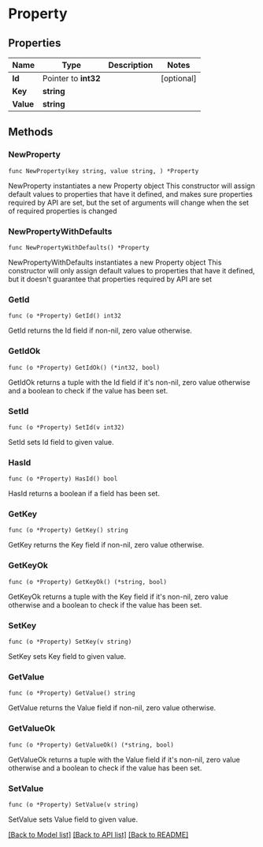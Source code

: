 # Property

## Properties

Name | Type | Description | Notes
------------ | ------------- | ------------- | -------------
**Id** | Pointer to **int32** |  | [optional] 
**Key** | **string** |  | 
**Value** | **string** |  | 

## Methods

### NewProperty

`func NewProperty(key string, value string, ) *Property`

NewProperty instantiates a new Property object
This constructor will assign default values to properties that have it defined,
and makes sure properties required by API are set, but the set of arguments
will change when the set of required properties is changed

### NewPropertyWithDefaults

`func NewPropertyWithDefaults() *Property`

NewPropertyWithDefaults instantiates a new Property object
This constructor will only assign default values to properties that have it defined,
but it doesn't guarantee that properties required by API are set

### GetId

`func (o *Property) GetId() int32`

GetId returns the Id field if non-nil, zero value otherwise.

### GetIdOk

`func (o *Property) GetIdOk() (*int32, bool)`

GetIdOk returns a tuple with the Id field if it's non-nil, zero value otherwise
and a boolean to check if the value has been set.

### SetId

`func (o *Property) SetId(v int32)`

SetId sets Id field to given value.

### HasId

`func (o *Property) HasId() bool`

HasId returns a boolean if a field has been set.

### GetKey

`func (o *Property) GetKey() string`

GetKey returns the Key field if non-nil, zero value otherwise.

### GetKeyOk

`func (o *Property) GetKeyOk() (*string, bool)`

GetKeyOk returns a tuple with the Key field if it's non-nil, zero value otherwise
and a boolean to check if the value has been set.

### SetKey

`func (o *Property) SetKey(v string)`

SetKey sets Key field to given value.


### GetValue

`func (o *Property) GetValue() string`

GetValue returns the Value field if non-nil, zero value otherwise.

### GetValueOk

`func (o *Property) GetValueOk() (*string, bool)`

GetValueOk returns a tuple with the Value field if it's non-nil, zero value otherwise
and a boolean to check if the value has been set.

### SetValue

`func (o *Property) SetValue(v string)`

SetValue sets Value field to given value.



[[Back to Model list]](../README.md#documentation-for-models) [[Back to API list]](../README.md#documentation-for-api-endpoints) [[Back to README]](../README.md)


